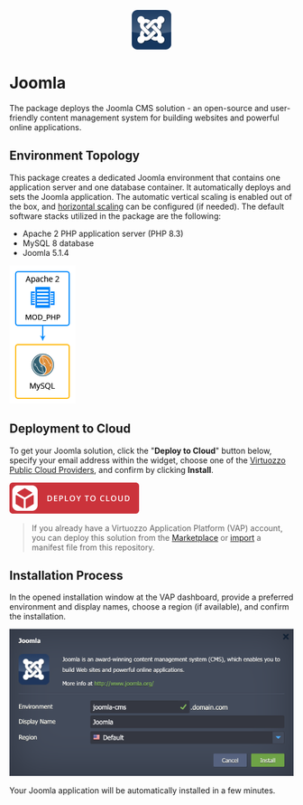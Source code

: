 <p align="center"> 
<img src="images/joomla.png" alt="Joomla">
</p>

# Joomla

The package deploys the Joomla CMS solution - an open-source and user-friendly content management system for building websites and powerful online applications.


## Environment Topology

This package creates a dedicated Joomla environment that contains one application server and one database container. It automatically deploys and sets the Joomla application. The automatic vertical scaling is enabled out of the box, and [horizontal scaling](https://www.virtuozzo.com/application-platform-docs/automatic-horizontal-scaling/) can be configured (if needed). The default software stacks utilized in the package are the following:

- Apache 2 PHP application server (PHP 8.3)
- MySQL 8 database
- Joomla 5.1.4

![Joomla environment topology](images/joomla-environment-topology.png)


## Deployment to Cloud

To get your Joomla solution, click the "**Deploy to Cloud**" button below, specify your email address within the widget, choose one of the [Virtuozzo Public Cloud Providers](https://www.virtuozzo.com/application-platform-partners/), and confirm by clicking **Install**.

[![Deploy to Cloud](https://raw.githubusercontent.com/jelastic-jps/common/main/images/deploy-to-cloud.png)](https://www.virtuozzo.com/install/?manifest=https://raw.githubusercontent.com/jelastic-jps/joomla/refs/heads/master/manifest.jps)

> If you already have a Virtuozzo Application Platform (VAP) account, you can deploy this solution from the [Marketplace](https://www.virtuozzo.com/application-platform-docs/marketplace/) or [import](https://www.virtuozzo.com/application-platform-docs/environment-import/) a manifest file from this repository.


## Installation Process

In the opened installation window at the VAP dashboard, provide a preferred environment and display names, choose a region (if available), and confirm the installation.

![Joomla deployment wizard](images/joomla-deployment-wizard.png)

Your Joomla application will be automatically installed in a few minutes.
